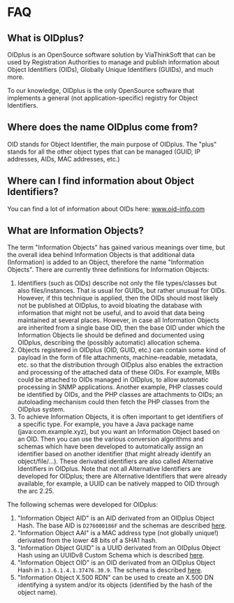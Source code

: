 
# FAQ

## What is OIDplus?

OIDplus is an OpenSource software solution by ViaThinkSoft that can be used by Registration Authorities to manage and publish information about Object Identifiers (OIDs), Globally Unique Identifiers (GUIDs), and much more.

To our knowledge, OIDplus is the only OpenSource software that implements a general (not application-specific) registry for Object Identifiers.

## Where does the name OIDplus come from?

OID stands for Object Identifier, the main purpose of OIDplus. The "plus" stands for all the other object types that can be managed (GUID, IP addresses, AIDs, MAC addresses, etc.)

## Where can I find information about Object Identifiers?

You can find a lot of information about OIDs here: www.oid-info.com

## What are Information Objects?

The term "Information Objects" has gained various meanings over time, but the overall idea behind Information Objects is that additional data (Information) is added to an Object, therefore the name "Information Objects". There are currently three definitions for Information Objects:

1.  Identifiers (such as OIDs) describe not only the file types/classes but also files/instances. That is usual for GUIDs, but rather unusual for OIDs. However, if this technique is applied, then the OIDs should most likely not be published at OIDplus, to avoid bloating the database with information that might not be useful, and to avoid that data being maintained at several places. However, in case all Information Objects are inherited from a single base OID, then the base OID under which the Information Objects lie should be defined and documented using OIDplus, describing the (possibly automatic) allocation schema.
2.  Objects registered in OIDplus (OID, GUID, etc.) can contain some kind of payload in the form of file attachments, machine-readable, metadata, etc. so that the distribution through OIDplus also enables the extraction and processing of the attached data of these OIDs. For example, MIBs could be attached to OIDs managed in OIDplus, to allow automatic processing in SNMP applications. Another example, PHP classes could be identified by OIDs, and the PHP classes are attachments to OIDs; an autoloading mechanism could then fetch the PHP classes from the OIDplus system.
3.  To achieve Information Objects, it is often important to get identifiers of a specific type. For example, you have a Java package name (java:com.example.xyz), but you want an Information Object based on an OID. Then you can use the various conversion algorithms and schemas which have been developed to automatically assign an identifier based on another identifier (that might already identify an object/file/...). These derivated identifiers are also called Alternative Identifiers in OIDplus. Note that not all Alternative Identifiers are developed for OIDplus; there are Alternative Identifiers that were already available, for example, a UUID can be natively mapped to OID through the arc 2.25.

The following schemas were developed for OIDplus:
1.  "Information Object AID" is an AID derivated from an OIDplus Object Hash. The base AID is `D276000186F` and the schemas are described [here](https://oidplus.viathinksoft.com/oidplus/?goto=aid:D276000186F).
2.  "Information Object AAI" is a MAC address type (not globally unique!) derivated from the lower 48 bits of a SHA1 hash.
3.  "Information Object GUID" is a UUID derivated from an OIDplus Object Hash using an UUIDv8 Custom Schema which is described [here](https://github.com/danielmarschall/oidplus/blob/master/doc/oidplus_custom_guid.md).
4.  "Information Object OID" is an OID derivated from an OIDplus Object Hash in `1.3.6.1.4.1.37476.30.9`. The schema is described [here](https://oidplus.viathinksoft.com/oidplus/?goto=oid:1.3.6.1.4.1.37476.30.9).
5.  "Information Object X.500 RDN" can be used to create an X.500 DN identifying a system and/or its objects (identified by the hash of the object name).

